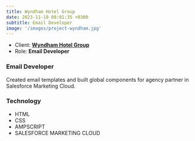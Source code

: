 ```yaml
---
title: Wyndham Hotel Group
date: 2023-11-10 08:01:35 +0300
subtitle: Email Developer
image: '/images/project-wyndham.jpg'
---
```


<ul class="list-inline item-details">
    <li>Client:
        <strong><a href="https://www.jmsmucker.com/">Wyndham Hotel Group</a>
        </strong>
    </li>
    <li>Role:
        <strong>Email Developer</strong>
    </li>
</ul>

<h3>Email Developer</h3>
Created email templates and built global components for agency partner in Salesforce Marketing Cloud.

<h3>Technology</h3>
<ul class="list-inline item-details">
    <li>HTML</li>
    <li>CSS</li>
    <li>AMPSCRIPT</li>
    <li>SALESFORCE MARKETING CLOUD</li>
</ul>